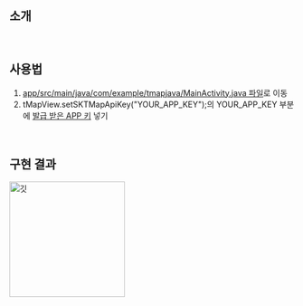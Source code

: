 ## 소개
<br/>

## 사용법
1. [app/src/main/java/com/example/tmapjava/MainActivity.java 파일](https://github.com/ssu00/TmapWithJava/blob/main/app/src/main/java/com/example/tmapjava/MainActivity.java)로 이동
2. tMapView.setSKTMapApiKey("YOUR_APP_KEY");의 YOUR_APP_KEY 부분에 [발급 받은 APP 키](http://tmapapi.sktelecom.com/main.html#webv2/guide/apiGuide.guide2) 넣기
<br/>

## 구현 결과
<img width="204" alt="깃" src="https://user-images.githubusercontent.com/63658525/139616338-9a2086ff-a66a-4716-a2c2-2703146985b0.png">
